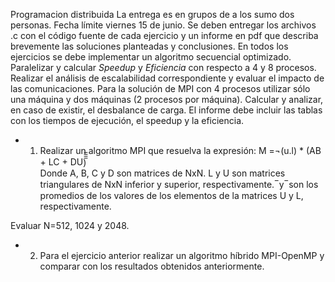   Programacion distribuida
 La entrega es en grupos de a los sumo dos personas. Fecha límite viernes 15 de
junio.
Se deben entregar los archivos .c con el código fuente de cada ejercicio y un
informe en pdf que describa brevemente las soluciones planteadas y conclusiones.
En todos los ejercicios se debe implementar un algoritmo secuencial optimizado.
Paralelizar y calcular *Speedup* y *Eficiencia* con respecto a 4 y 8 procesos. Realizar el
análisis de escalabilidad correspondiente y evaluar el impacto de las
comunicaciones.
Para la solución de MPI con 4 procesos utilizar sólo una máquina y dos máquinas
(2 procesos por máquina).
Calcular y analizar, en caso de existir, el desbalance de carga.
El informe debe incluir las tablas con los tiempos de ejecución, el speedup y la
eficiencia.
+ 1. Realizar un algoritmo MPI que resuelva la expresión:
	  M =¬(u.l) * (AB + LC + DU)̅̅̅̅	
Donde A, B, C y D son matrices de NxN. L y U son matrices triangulares de NxN
inferior y superior, respectivamente. ̅ y ̅ son los promedios de los valores de
los elementos de la matrices U y L, respectivamente.

Evaluar N=512, 1024 y 2048.

+ 2. Para el ejercicio anterior realizar un algoritmo híbrido MPI-OpenMP y
comparar con los resultados obtenidos anteriormente.

